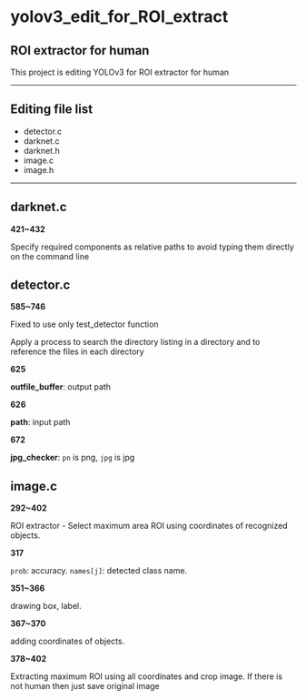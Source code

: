 # yolov3_edit_for_ROI_extract
## ROI extractor for human
This project is editing YOLOv3 for ROI extractor for human
<hr>

## Editing file list
- detector.c
- darknet.c
- darknet.h
- image.c
- image.h
<hr>

## darknet.c

**421~432**

Specify required components as relative paths to avoid typing them directly on the command line

## detector.c

**585~746** 

Fixed to use only test_detector function

Apply a process to search the directory listing in a directory and to reference the files in each directory

**625**

**outfile_buffer**: output path

**626** 

**path**: input path

**672**

**jpg_checker**: `pn` is png, `jpg` is jpg

## image.c

**292~402**

ROI extractor - Select maximum area ROI using coordinates of recognized objects.

**317**

`prob`: accuracy.
`names[j]`: detected class name.

**351~366**

drawing box, label.

**367~370**

adding coordinates of objects.

**378~402**

Extracting maximum ROI using all coordinates and crop image.
If there is not human then just save original image








